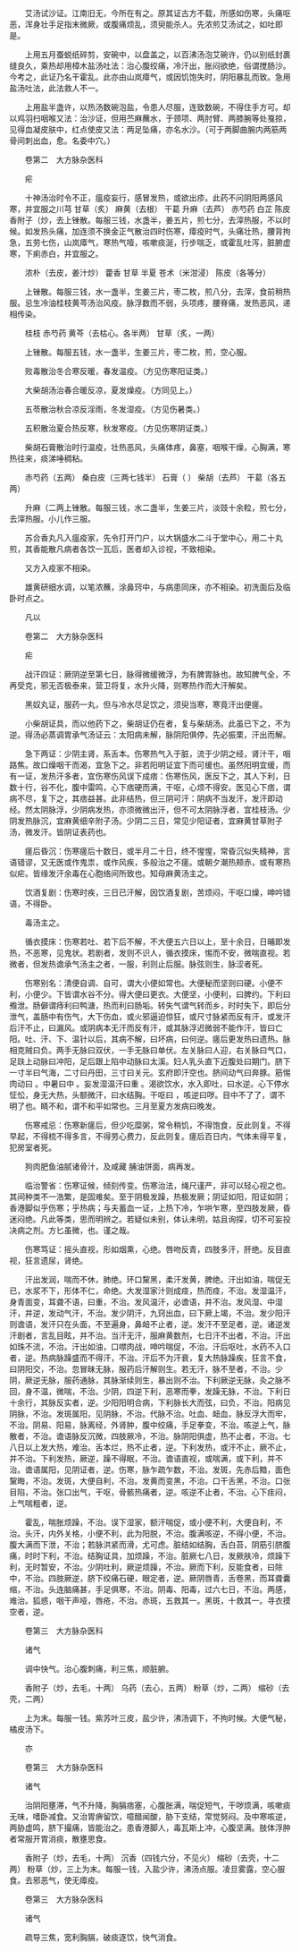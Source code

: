 <!-- { "loadSidebar": true } -->
　　艾汤试沙证。江南旧无，今所在有之。原其证古方不载，所感如伤寒，头痛呕恶，浑身壮手足指末微厥，或腹痛烦乱，须臾能杀人。先浓煎艾汤试之，如吐即是。

　　上用五月蚕蜕纸碎剪，安碗中，以盘盖之，以百沸汤泡艾碗许，仍以别纸封裹缝良久，乘热却用樟木盐汤吐法：治心腹绞痛，冷汗出，胀闷欲绝，俗谓搅肠沙。今考之，此证乃名干霍乱。此亦由山岚瘴气，或因饥饱失时，阴阳暴乱而致。急用盐汤吐法，此法救人不一。

　　上用盐半盏许，以热汤数碗泡盐，令患人尽服，连致数碗，不得住手方可。却以鸡羽扫咽喉又法：治沙证，但用苎麻蘸水，于颈项、两肘臂、两膝腕等处戛掠，见得血凝皮肤中，红点使皮又法：两足坠痛，亦名水沙。（可于两脚曲腕内两筋两骨间刺出血，愈。名委中穴。）

　　卷第二　大方脉杂医科

　　疟

　　十神汤治时令不正，瘟疫妄行，感冒发热，或欲出疹。此药不问阴阳两感风寒，并宜服之川芎 甘草（炙） 麻黄（去根） 干葛 升麻（去芦） 赤芍药 白芷 陈皮 香附子（炒，去上锉散。每服三钱，水盏半，姜五片，煎七分，去滓热服，不以时候。如发热头痛，加连须不换金正气散治四时伤寒，瘴疫时气，头痛壮热，腰背拘急，五劳七伤，山岚瘴气，寒热气噎，咳嗽痰涎，行步喘乏，或霍乱吐泻，脏腑虚寒，下痢赤白，并宜服之。

　　浓朴（去皮，姜汁炒） 藿香 甘草 半夏 苍术（米泔浸） 陈皮（各等分）

　　上锉散。每服三钱，水一盏半，生姜三片，枣二枚，煎八分，去滓，食前稍热服。忌生冷油桂枝黄芩汤治风疫。脉浮数而不弱，头项疼，腰脊痛，发热恶风，递相传染。

　　桂枝 赤芍药 黄芩（去枯心。各半两） 甘草（炙，一两）

　　上锉散。每服五钱，水一盏半，生姜三片，枣二枚，煎，空心服。

　　败毒散治冬合寒反暖，春发温疫。（方见伤寒阳证类。）

　　大柴胡汤治春合暖反凉，夏发燥疫。（方同见上。）

　　五苓散治秋合凉反淫雨，冬发湿疫。（方见伤暑类。）

　　五积散治夏合热反寒，秋发寒疫。（方见伤寒阴证类。）

　　柴胡石膏散治时行温疫，壮热恶风，头痛体疼，鼻塞，咽喉干燥，心胸满，寒热往来，痰涕唾稠粘。

　　赤芍药（五两） 桑白皮（三两七钱半） 石膏（ ） 柴胡（去芦） 干葛（各五两）

　　升麻（二两上锉散。每服三钱，水二盏半，生姜三片，淡豉十余粒，煎七分，去滓热服。小儿作三服。

　　苏合香丸凡入瘟疫家，先令打开门户，以大锅盛水二斗于堂中心，用二十丸煎，其香能散凡病者各饮一瓦后，医者却入诊视，不致相染。

　　又方入疫家不相染。

　　雄黄研细水调，以笔浓蘸，涂鼻窍中，与病患同床，亦不相染。初洗面后及临卧时点之。

　　凡以

　　卷第二　大方脉杂医科

　　疟

　　战汗四证：厥阴逆至第七日，脉得微缓微浮，为有脾胃脉也。故知脾气全，不再受克，邪无否极泰来，营卫将复，水升火降，则寒热作而大汗解矣。

　　黑奴丸证，服药一丸，但与冷水尽足饮之，须臾当寒，寒竟汗出便瘥。

　　小柴胡证具，而以他药下之，柴胡证仍在者，复与柴胡汤。此虽已下之，不为逆。得汤必蒸调胃承气汤证云：太阳病未解，脉阴阳俱停，先必振栗，汗出而解。

　　急下两证：少阴主肾，系舌本。伤寒热气入于脏，流于少阴之经，肾汁干，咽路焦。故口燥咽干而渴，宜急下之。非若阳明证宜下而可缓也。虽然阳明宜缓，而有一证，发热汗多者，宜伤寒伤风误下成痞：伤寒伤风，医反下之，其人下利，日数十行，谷不化，腹中雷鸣，心下痞硬而满，干呕，心烦不得安。医见心下痞，谓病不尽，复下之，其痞益甚。此非结热，但三阴可汗：阴病不当发汗，发汗即动经。然太阴脉浮，少阴病发热，亦须微微出汗，但不可太阴脉浮者，宜桂枝汤。少阴发热脉沉，宜麻黄细辛附子汤。少阴二三日，常见少阳证者，宜麻黄甘草附子汤，微发汗。皆阴证表药也。

　　瘥后昏沉：伤寒瘥后十数日，或半月二十日，终不惺惺，常昏沉似失精神，言语错谬，又无医或作鬼祟，或作风疾，多般治之不瘥。或朝夕潮热颊赤，或有寒热似疟。皆缘发汗余毒在心胞络间所致也。知母麻黄汤主之。

　　饮酒复剧：伤寒时疾，三日已汗解，因饮酒复剧，苦烦闷，干呕口燥，呻吟错语，不得卧。

　　毒汤主之。

　　循衣摸床：伤寒若吐、若下后不解，不大便五六日以上，至十余日，日晡即发热，不恶寒，见鬼状。若剧者，发则不识人，循衣摸床，惕而不安，微喘直视。若微者，但发热谵承气汤主之者，一服，利则止后服。脉弦则生，脉涩者死。

　　伤寒别名：清便自调、自可，谓大小便如常也。大便秘而坚则曰硬。小便不利，小便少。下皆谓水谷不分。得大便曰更衣。大便坚，小便利，曰脾约。下利曰飧泄。肠僻谓痔利曰鸭溏，热而利曰肠垢。转失气谓气转而乡，时时失下，即后分泄气，盖肠中有伤气，大下伤血，或火邪逼迫惊狂，或尺寸脉紧而反有汗，或发汗后汗不止，曰漏风。或阴病本无汗而反有汗，或其脉浮迟微弱不能作汗，皆曰亡阳。吐、汗、下、温针以后，其病不解，曰坏病，曰何逆。瘥后更发热曰遗热。脉相克贼曰负。两手无脉曰双伏，一手无脉曰单伏。左关脉曰人迎，右关脉曰气口，足趺上动脉曰冲阳，足后跟上陷中动脉曰太溪。妇人乳头直下近腹处曰期门。脐下一寸半曰气海，二寸曰丹田，三寸曰关元。玄府即汗空也。脐间动气曰奔豚。筋惕肉动曰 。中暑曰中 。妄发湿温汗曰重 。渴欲饮水，水入即吐，曰水逆。心下停水怔忪，身无大热，头额微汗，曰水结胸。干呕曰 ，咳逆曰哕。目中不了了，谓不明了也。睛不和，谓不和平如常也。三月至夏方发病曰晚发。

　　伤寒戒忌：伤寒新瘥后，但少吃糜粥，常令稍饥，不得饱食，反此则复。不得早起，不得梳不得多言，不得劳心费力，反此则复。瘥后百日内，气体未得平复，犯房室者死。

　　狗肉肥鱼油腻诸骨汁，及咸藏 脯油饼面，病再发。

　　临治警省：伤寒证候，倾刻传变。伤寒治法，绳尺谨严，非可以轻心视之也。其间种类不一浩繁，是固难矣。至于阴极发躁，热极发厥；阴证如阳，阳证如阴；香港脚似乎伤寒；乎热病；与夫蓄血一证，上热下冷，乍哄乍寒，至四肢发厥，昏迷闷绝。凡此等类，思而明辨之。若疑似未别，体认未明，姑且询探，切不可妄投决病之剂。方匕虽微，也。谨之哉。

　　伤寒笃证：摇头直视，形如烟熏，心绝。唇吻反青，四肢多汗，肝绝。反目直视，狂言遗尿，肾绝。

　　汗出发润，喘而不休，肺绝。环口黧黑，柔汗发黄，脾绝。汗出如油，喘促无已，水浆不下，形体不仁，命绝。大发湿家汁则成痉，热而痉，不治。发湿温汗，身青面变，耳聋不语，曰重，不治。发风温汗，必谵语，并不治。发风湿、中湿汗，并逆，发动气汗，不治。发少阴汗，九窍出血，曰下厥上竭，不治。发少阳汗则谵语，发汗只在头面，不至遍身，鼻衄不止者，逆。发汗不至足者，逆。诸逆发汗剧者，言乱目眩，并不治。当汗无汗，服麻黄数剂，七日汗不出者，不治。汗出如珠不流，不治。汗出如油，口噤肉战，呻吟喘促，不治。汗后呕吐，水药不入口者，逆。热病脉躁盛而不得汗，不治。汗后不为汗衰，复大热脉躁疾，狂言不食，曰阴阳交，不治。忽冒昧无脉，服药后汗解则生。若无汗，脉不至者，不治。少阴，厥逆无脉，服药通脉，其脉渐续则生，暴出则不治。下利厥逆无脉，灸之脉不回，身不温，微喘，不治。少阴，四逆下利，恶寒而拳，发躁无脉，不治。下利日十余行，其脉反实者，逆。少阳阳明合病，下利脉长大而弦，曰负，不治。阳病见阴脉，不治。发斑属阳，见阴脉，不治。代脉不治。吐血、衄血，脉反浮大而牢，不治。阴易、阳易，脉离经，外肾肿，腹中绞痛，手足拳变，不治。咳逆上气，脉散者，不治。谵语脉反沉微，四肢厥冷，不治。脉阴阳俱虚，热不止者，不治。七八日以上发大热，难治。舌本烂，热不止者，逆。下利发热，或汗不止，厥不止，并不治。下利发热，厥逆，躁不得眠，不治。谵语直视，或喘满，或下利，并不治。谵语属阳，见阴证者，逆。伤寒，脉乍疏乍数，不治。发斑，先赤后黯，面色黧晦，不治。发斑，大便自利，不治。发黄而变黑，不治。口干舌黑，不治。口张目陷，不治。张口出气，干呕，骨骸热痛者，逆。咳逆不止者，不治。心下疰闷，上气喘粗者，逆。

　　霍乱，喘胀烦躁，不治。误下湿家，额汗喘促，或小便不利，大便自利，不治。头汗，内外关格，小便不利，此为阳脱，不治。腹满咳逆，不得小便，不治。腹大满而下泄，不治；若脉洪紧而滑，尤可虑。脏结如结胸，舌白苔，阴筋引脐腹痛，时时下利，不治。结胸证具，加烦躁，不治。脏厥七八日，发厥肤冷，烦躁下利，无时暂安，不治。少阴吐利，厥逆烦躁，不治。厥而下利，反能食者，曰除中，不治。四肢厥逆，脐下绞痛石硬，眼定者，逆。厥阴唇青，舌卷黑，而耳聋囊缩，不治。头连脑痛甚，手足俱寒，不治。阴毒、阳毒，过六七日，不治。两感，难治。狐惑，咽干声哑，唇疮，不治。赤斑，五救其一。黑斑，十救其一。寻衣摸空者，逆。

　　卷第三　大方脉杂医科

　　诸气

　　调中快气。治心腹刺痛，利三焦，顺脏腑。

　　香附子（炒，去毛，十两） 乌药（去心，五两） 粉草（炒，二两） 缩砂（去壳，二两）

　　上为末。每服一钱。紫苏叶三皮，盐少许，沸汤调下，不拘时候。大便气秘，橘皮汤下。

　　亦

　　卷第三　大方脉杂医科

　　诸气

　　治阴阳壅滞，气不升降，胸膈痞塞，心腹胀满，喘促短气，干哕烦满，咳嗽痰无味，嗜卧减食。又治胃痹留饮，噫醋闻酸，胁下支结，常觉努闷。及中寒咳逆，两胁虚鸣，脐下撮痛，皆能治之。患香港脚人，毒瓦斯上冲，心腹坚满。肢体浮肿者常服开胃消痰，散壅思食。

　　香附子（炒，去毛，十两） 沉香（四钱六分，不见火） 缩砂（去壳，十二两） 粉草（炒，三上为末。每服一钱，入盐少许，沸汤点服。凌旦雾露，空心服食。去邪恶气，使无瘴疫。

　　卷第三　大方脉杂医科

　　诸气

　　疏导三焦，宽利胸膈，破痰逐饮，快气消食。

